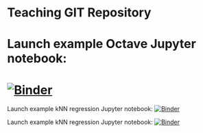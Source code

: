 # Teaching GIT Repository

# Launch example Octave Jupyter notebook: 
# [![Binder](https://mybinder.org/badge.svg)](https://mybinder.org/v2/gh/zaspel/teaching.git/master?filepath=octave_kernel.ipynb)

Launch example kNN regression Jupyter notebook: 
[![Binder](https://mybinder.org/badge.svg)](https://mybinder.org/v2/gh/zaspel/teaching.git/master?filepath=kNN_regression.ipynb)

Launch example kNN regression Jupyter notebook: 
[![Binder](https://mybinder.org/badge.svg)](https://mybinder.org/v2/gh/zaspel/teaching.git/master?filepath=kNN_classification.ipynb)


